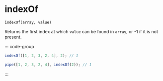 # indexOf

`indexOf(array, value)`

Returns the first index at which `value` can be found in `array`, or -1 if it is not present.

::: code-group

```ts [data-first]
indexOf([1, 2, 3, 2, 4], 2); // 1
```

```ts [data-last]
pipe([1, 2, 3, 2, 4], indexOf(2)); // 1
```

:::
